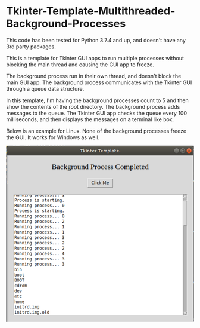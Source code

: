 # Tkinter-Template-Multithreaded-Background-Processes

This code has been tested for Python 3.7.4 and up, and doesn't have any 3rd party packages.

This is a template for Tkinter GUI apps to run multiple processes without blocking the main thread and causing the GUI app to freeze.

The background process run in their own thread, and doesn't block the main GUI app. 
The background process communicates with the Tkinter GUI through a queue data structure.

In this template, I'm having the background processes count to 5 and then show the contents of the root directory. 
The background process adds messages to the queue. 
The Tkinter GUI app checks the queue every 100 milliseconds, and then displays the messages on a terminal like box. 

Below is an example for Linux. None of the background processes freeze the GUI. It works for Windows as well.

![linux_example](linux-example.png)